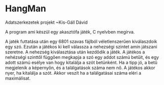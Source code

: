 ﻿# HangMan
Adatszerkezetek projekt ~Kis-Gáll Dávid

A program ami készül egy akasztófa játék, C nyelvben megírva.

A jaték futtatása után egy 6801 szavas fájlból véletlenszerűen kiválaszdoik egy szó.
Ezután a játékos ki kell válassza a nehezségi szintet amin játszani szeretne.
A nehezség kiválasztása után kezdődik a játék.
A játékos a nehézségi szinttől függően megkapja a szó egy addot számú betűit, és egy adott számú esélye van hogy kitalálja a szót betünként.
Ha a tipp jó, a betű megjelenik a képernyőn, és a találgatások száma nem nő.
A játékos akkor nyer, ha kitalálja a szót. Akkor veszít ha a találgatásai száma eléri a maximálisat.
